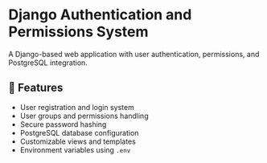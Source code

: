 # Django Authentication and Permissions System

A Django-based web application with user authentication, permissions, and PostgreSQL integration.

## 🚀 Features

- User registration and login system
- User groups and permissions handling
- Secure password hashing
- PostgreSQL database configuration
- Customizable views and templates
- Environment variables using `.env`
